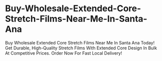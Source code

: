 # Buy-Wholesale-Extended-Core-Stretch-Films-Near-Me-In-Santa-Ana
Buy Wholesale Extended Core Stretch Films Near Me In Santa Ana Today! Get Durable, High-Quality Stretch Films With Extended Core Design In Bulk At Competitive Prices. Order Now For Fast Local Delivery!
